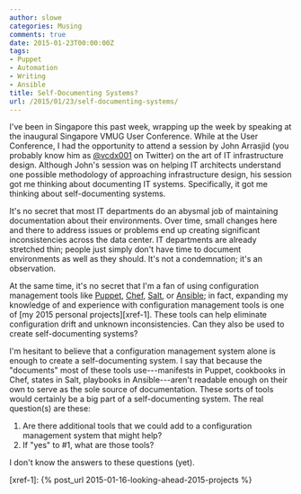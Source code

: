 ```yaml
---
author: slowe
categories: Musing
comments: true
date: 2015-01-23T00:00:00Z
tags:
- Puppet
- Automation
- Writing
- Ansible
title: Self-Documenting Systems?
url: /2015/01/23/self-documenting-systems/
---
```


I've been in Singapore this past week, wrapping up the week by speaking at the inaugural Singapore VMUG User Conference. While at the User Conference, I had the opportunity to attend a session by John Arrasjid (you probably know him as [@vcdx001][link-1] on Twitter) on the art of IT infrastructure design. Although John's session was on helping IT architects understand one possible methodology of approaching infrastructure design, his session got me thinking about documenting IT systems. Specifically, it got me thinking about self-documenting systems.

It's no secret that most IT departments do an abysmal job of maintaining documentation about their environments. Over time, small changes here and there to address issues or problems end up creating significant inconsistencies across the data center. IT departments are already stretched thin; people just simply don't have time to document environments as well as they should. It's not a condemnation; it's an observation.

At the same time, it's no secret that I'm a fan of using configuration management tools like [Puppet][link-2], [Chef][link-4], [Salt][link-3], or [Ansible][link-5]; in fact, expanding my knowledge of and experience with configuration management tools is one of [my 2015 personal projects][xref-1]. These tools can help eliminate configuration drift and unknown inconsistencies. Can they also be used to create self-documenting systems?

I'm hesitant to believe that a configuration management system alone is enough to create a self-documenting system. I say that because the "documents" most of these tools use---manifests in Puppet, cookbooks in Chef, states in Salt, playbooks in Ansible---aren't readable enough on their own to serve as the sole source of documentation. These sorts of tools would certainly be a big part of a self-documenting system. The real question(s) are these:

1. Are there additional tools that we could add to a configuration management system that might help?
2. If "yes" to #1, what are those tools?

I don't know the answers to these questions (yet).



[link-1]: https://twitter.com/vcdx001
[link-2]: https://puppet.com/
[link-3]: https://saltstack.com/
[link-4]: https://www.chef.io/
[link-5]: https://www.ansible.com/
[xref-1]: {% post_url 2015-01-16-looking-ahead-2015-projects %}
